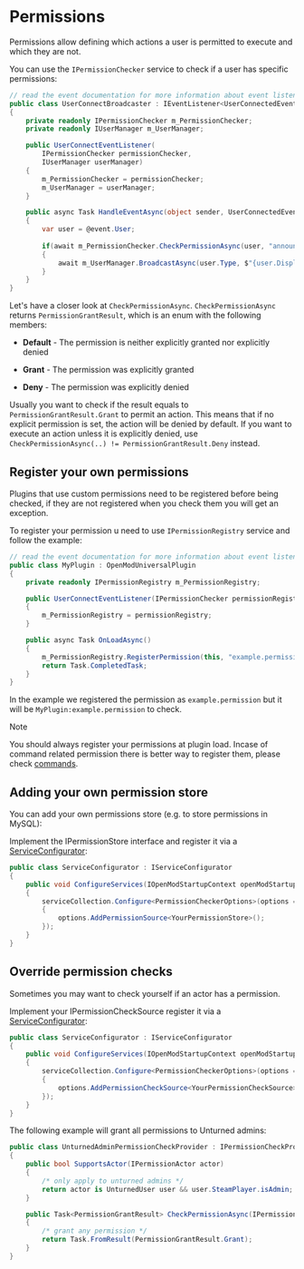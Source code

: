 # Permissions
Permissions allow defining which actions a user is permitted to execute and which they are not.

You can use the `IPermissionChecker` service to check if a user has specific permissions:

```c#
// read the event documentation for more information about event listeners
public class UserConnectBroadcaster : IEventListener<UserConnectedEvent> 
{
    private readonly IPermissionChecker m_PermissionChecker;
    private readonly IUserManager m_UserManager;

    public UserConnectEventListener(
        IPermissionChecker permissionChecker,
        IUserManager userManager)
    {
        m_PermissionChecker = permissionChecker;
        m_UserManager = userManager;
    }

    public async Task HandleEventAsync(object sender, UserConnectedEvent @event)
    {
        var user = @event.User;
        
        if(await m_PermissionChecker.CheckPermissionAsync(user, "announce.join") == PermissionGrantResult.Grant)
        {
            await m_UserManager.BroadcastAsync(user.Type, $"{user.DisplayName} has joined.");
        }
    }
}
```

Let's have a closer look at `CheckPermissionAsync`.
`CheckPermissionAsync` returns `PermissionGrantResult`, which is an enum with the following members:

* **Default** - The permission is neither explicitly granted nor explicitly denied  

* **Grant** - The permission was explicitly granted  

* **Deny** - The permission was explicitly denied  

Usually you want to check if the result equals to `PermissionGrantResult.Grant` to permit an action. This means that if no explicit permission is set, the action will be denied by default. If you want to execute an action unless it is explicitly denied, use `CheckPermissionAsync(..) != PermissionGrantResult.Deny` instead.

## Register your own permissions
Plugins that use custom permissions need to be registered before being checked, if they are not registered when you check them you will get an exception.

To register your permission u need to use `IPermissionRegistry` service and follow the example:
```c#
// read the event documentation for more information about event listeners
public class MyPlugin : OpenModUniversalPlugin
{
    private readonly IPermissionRegistry m_PermissionRegistry;

    public UserConnectEventListener(IPermissionChecker permissionRegistry)
    {
        m_PermissionRegistry = permissionRegistry;
    }

    public async Task OnLoadAsync()
    {
        m_PermissionRegistry.RegisterPermission(this, "example.permission", "This is a example description for my example permission");
        return Task.CompletedTask;
    }
}
```
In the example we registered the permission as `example.permission` but it will be `MyPlugin:example.permission` to check.

> [!NOTE]
> You should always register your permissions at plugin load.
> Incase of command related permission there is better way to register them, please check [commands](commands.md).

## Adding your own permission store
You can add your own permissions store (e.g. to store permissions in MySQL):

Implement the IPermissionStore interface and register it via a [ServiceConfigurator](services.md):
```c#
public class ServiceConfigurator : IServiceConfigurator
{
    public void ConfigureServices(IOpenModStartupContext openModStartupContext, IServiceCollection serviceCollection)
    {
        serviceCollection.Configure<PermissionCheckerOptions>(options =>
        {
            options.AddPermissionSource<YourPermissionStore>();
        });        
    }
}
```

## Override permission checks
Sometimes you may want to check yourself if an actor has a permission.

Implement your IPermissionCheckSource register it via a [ServiceConfigurator](services.md):
```c#
public class ServiceConfigurator : IServiceConfigurator
{
    public void ConfigureServices(IOpenModStartupContext openModStartupContext, IServiceCollection serviceCollection)
    {
        serviceCollection.Configure<PermissionCheckerOptions>(options =>
        {
            options.AddPermissionCheckSource<YourPermissionCheckSource>();
        });        
    }
}
```

The following example will grant all permissions to Unturned admins:
```c#
public class UnturnedAdminPermissionCheckProvider : IPermissionCheckProvider
{
    public bool SupportsActor(IPermissionActor actor)
    {
        /* only apply to unturned admins */
        return actor is UnturnedUser user && user.SteamPlayer.isAdmin;
    }

    public Task<PermissionGrantResult> CheckPermissionAsync(IPermissionActor actor, string permission)
    {
        /* grant any permission */
        return Task.FromResult(PermissionGrantResult.Grant);
    }
}
```
